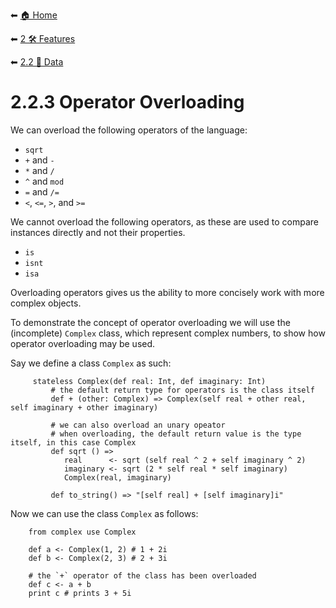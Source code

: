⬅ [🏠 Home](../../README.md)

⬅ [2 🛠 Features](../README.md)

⬅ [2.2 📝 Data](README.md)

# 2.2.3 Operator Overloading

We can overload the following operators of the language:
* `sqrt`
* `+` and `-`
* `*` and `/`
* `^` and `mod`
* `=` and `/=`
* `<`, `<=`, `>`, and `>=`

We cannot overload the following operators, as these are used to compare instances directly and not their properties.
* `is`
* `isnt`
* `isa`

Overloading operators gives us the ability to more concisely work with more complex objects.

To demonstrate the concept of operator overloading we will use the (incomplete) `Complex` class, which represent complex numbers, to show how operator overloading may be used.

Say we define a class `Complex` as such:
```
     stateless Complex(def real: Int, def imaginary: Int)     
         # the default return type for operators is the class itself
         def + (other: Complex) => Complex(self real + other real, self imaginary + other imaginary)
         
         # we can also overload an unary opeator
         # when overloading, the default return value is the type itself, in this case Complex
         def sqrt () =>
            real      <- sqrt (self real ^ 2 + self imaginary ^ 2)
            imaginary <- sqrt (2 * self real * self imaginary)
            Complex(real, imaginary)
         
         def to_string() => "[self real] + [self imaginary]i"
```

Now we can use the class `Complex` as follows:

```
    from complex use Complex

    def a <- Complex(1, 2) # 1 + 2i
    def b <- Complex(2, 3) # 2 + 3i

    # the `+` operator of the class has been overloaded
    def c <- a + b
    print c # prints 3 + 5i
```
